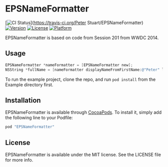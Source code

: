 # EPSNameFormatter

[![CI Status](http://img.shields.io/travis/ElectricPeelSoftware/EPSNameFormatter.svg?style=flat)](https://travis-ci.org/Peter Stuart/EPSNameFormatter)
[![Version](https://img.shields.io/cocoapods/v/EPSNameFormatter.svg?style=flat)](http://cocoadocs.org/docsets/EPSNameFormatter)
[![License](https://img.shields.io/cocoapods/l/EPSNameFormatter.svg?style=flat)](http://cocoadocs.org/docsets/EPSNameFormatter)
[![Platform](https://img.shields.io/cocoapods/p/EPSNameFormatter.svg?style=flat)](http://cocoadocs.org/docsets/EPSNameFormatter)

EPSNameFormatter is based on code from Session 201 from WWDC 2014.

## Usage

```objective-c
EPSNameFormatter *nameFormatter = [EPSNameFormatter new];
NSString *fullName = [nameFormatter displayNameFromFirstName:@"Peter" lastName:@"Stuart"]; // "Peter Stuart"
```

To run the example project, clone the repo, and run `pod install` from the Example directory first.

## Installation

EPSNameFormatter is available through [CocoaPods](http://cocoapods.org). To install
it, simply add the following line to your Podfile:

```ruby
pod "EPSNameFormatter"
```

## License

EPSNameFormatter is available under the MIT license. See the LICENSE file for more info.

